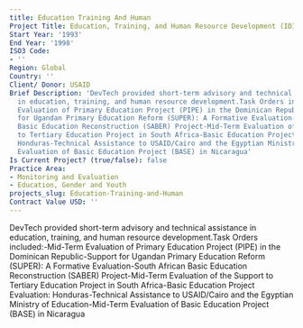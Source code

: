 ```yaml
---
title: Education Training And Human
Project Title: Education, Training, and Human Resource Development (IDIQ)
Start Year: '1993'
End Year: '1998'
ISO3 Code:
- ''
Region: Global
Country: ''
Client/ Donor: USAID
Brief Description: 'DevTech provided short-term advisory and technical assistance
  in education, training, and human resource development.Task Orders included:-Mid-Term
  Evaluation of Primary Education Project (PIPE) in the Dominican Republic-Support
  for Ugandan Primary Education Reform (SUPER): A Formative Evaluation-South African
  Basic Education Reconstruction (SABER) Project-Mid-Term Evaluation of the Support
  to Tertiary Education Project in South Africa-Basic Education Project Evaluation:
  Honduras-Technical Assistance to USAID/Cairo and the Egyptian Ministry of Education-Mid-Term
  Evaluation of Basic Education Project (BASE) in Nicaragua'
Is Current Project? (true/false): false
Practice Area:
- Monitoring and Evaluation
- Education, Gender and Youth
projects_slug: Education-Training-and-Human
Contract Value USD: ''
---
```


DevTech provided short-term advisory and technical assistance in education, training, and human resource development.Task Orders included:-Mid-Term Evaluation of Primary Education Project (PIPE) in the Dominican Republic-Support for Ugandan Primary Education Reform (SUPER): A Formative Evaluation-South African Basic Education Reconstruction (SABER) Project-Mid-Term Evaluation of the Support to Tertiary Education Project in South Africa-Basic Education Project Evaluation: Honduras-Technical Assistance to USAID/Cairo and the Egyptian Ministry of Education-Mid-Term Evaluation of Basic Education Project (BASE) in Nicaragua